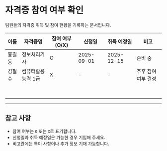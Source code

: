 # 자격증 참여 여부 확인

팀원들의 자격증 취득 및 참여 현황을 기록하는 문서입니다.

| 이름     | 자격증명          | 참여 여부 (O/X) | 신청일       | 취득 예정일   | 비고               |
| -------- | ----------------- | --------------- | ------------ | ------------ | ------------------ |
| 홍길동   | 정보처리기사       | O               | 2025-09-01   | 2025-12-15   | 준비 중            |
| 김철수   | 컴퓨터활용능력 1급 | X               | -            | -            | 추후 참여 여부 결정 |
|    |    |            |  |    |                     |
|    |    |            |  |    |                     |
|    |    |            |  |    |                     |
|    |    |            |  |    |                     |
|    |    |            |  |    |                     |
|    |    |            |  |    |                     |
|    |    |            |  |    |                     |
|    |    |            |  |    |                     |

---

## 참고 사항
- 참여 여부는 `O` 또는 `X`로 표기합니다.
- 신청일과 취득 예정일은 가능한 경우 기입해 주세요.
- 비고란에는 특이 사항이나 추가 정보 기재 가능합니다.
